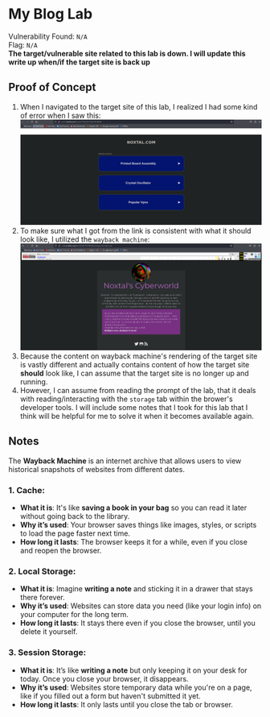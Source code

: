# My Blog Lab
Vulnerability Found: `N/A`  
Flag: `N/A`  
**The target/vulnerable site related to this lab is down. I will update this write up when/if the target site is back up** 
## Proof of Concept
1. When I navigated to the target site of this lab, I realized I had some kind of error when I saw this:   
![descript](images/my-blog-sus.png)
2. To make sure what I got from the link is consistent with what it should look like, I utilized the `wayback machine`:  
![descript](images/my-blog-wayback.png)
3. Because the content on wayback machine's rendering of the target site is vastly different and actually contains content of how the target site **should** look like, I can assume that the target site is no longer up and running.
4. However, I can assume from reading the prompt of the lab, that it deals with reading/interacting with the `storage` tab within the brower's developer tools. I will include some notes that I took for this lab that I think will be helpful for me to solve it when it becomes available again.
## Notes
The **Wayback Machine** is an internet archive that allows users to view historical snapshots of websites from different dates.
### 1. **Cache**:  
   - **What it is**: It's like **saving a book in your bag** so you can read it later without going back to the library.
   - **Why it’s used**: Your browser saves things like images, styles, or scripts to load the page faster next time.  
   - **How long it lasts**: The browser keeps it for a while, even if you close and reopen the browser. 

### 2. **Local Storage**:  
   - **What it is**: Imagine **writing a note** and sticking it in a drawer that stays there forever.
   - **Why it’s used**: Websites can store data you need (like your login info) on your computer for the long term.  
   - **How long it lasts**: It stays there even if you close the browser, until you delete it yourself.

### 3. **Session Storage**:  
   - **What it is**: It’s like **writing a note** but only keeping it on your desk for today. Once you close your browser, it disappears.
   - **Why it’s used**: Websites store temporary data while you're on a page, like if you filled out a form but haven't submitted it yet.  
   - **How long it lasts**: It only lasts until you close the tab or browser.



